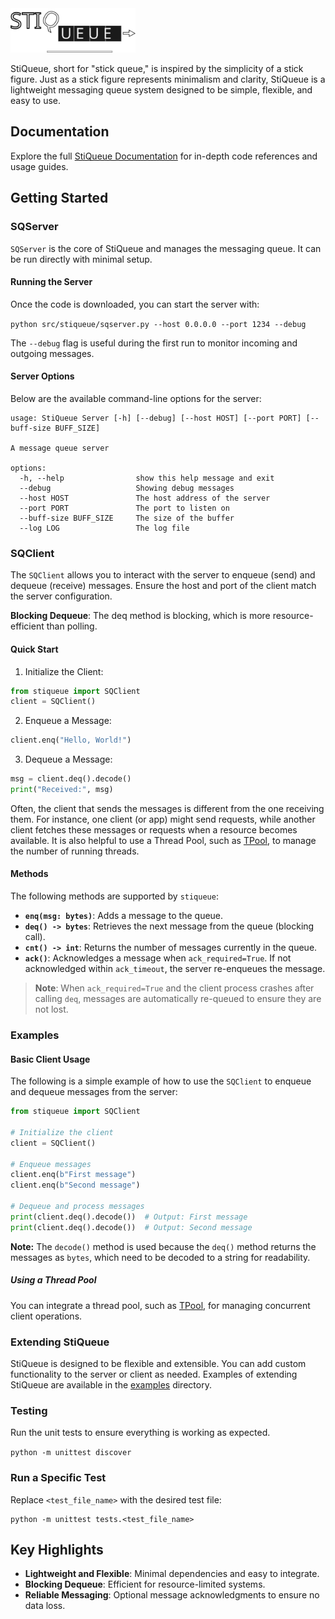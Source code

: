 
<img src="https://github.com/ahmad88me/stiqueue/raw/main/stiqueue.svg" width="200">


StiQueue, short for "stick queue," is inspired by the simplicity of a stick figure.
Just as a stick figure represents minimalism and clarity, StiQueue is a lightweight messaging queue system
designed to be simple, flexible, and easy to use.


## Documentation 
Explore the full [StiQueue Documentation](https://ahmad88me.github.io/stiqueue/) for in-depth code references and usage guides.


## Getting Started 

### SQServer
`SQServer` is the core of StiQueue and manages the messaging queue. It can be run directly with minimal setup.

#### Running the Server

Once the code is downloaded, you can start the server with:

```python src/stiqueue/sqserver.py --host 0.0.0.0 --port 1234 --debug```

The `--debug` flag is useful during the first run to monitor incoming and outgoing messages.



#### Server Options
Below are the available command-line options for the server:

```
usage: StiQueue Server [-h] [--debug] [--host HOST] [--port PORT] [--buff-size BUFF_SIZE]

A message queue server

options:
  -h, --help                show this help message and exit
  --debug                   Showing debug messages
  --host HOST               The host address of the server
  --port PORT               The port to listen on
  --buff-size BUFF_SIZE     The size of the buffer
  --log LOG                 The log file

```

### SQClient

The `SQClient` allows you to interact with the server to enqueue (send) and dequeue (receive) messages. 
Ensure the host and port of the client match the server configuration.

**Blocking Dequeue**: The deq method is blocking, which is more resource-efficient than polling.

#### Quick Start
1. Initialize the Client:
```python
from stiqueue import SQClient
client = SQClient()
```
2. Enqueue a Message:
```python
client.enq("Hello, World!")
```
3. Dequeue a Message:
```python
msg = client.deq().decode()
print("Received:", msg)
```

Often, the client that sends the messages is different from the one receiving them. For instance, one client (or app) 
might send requests, while another client fetches these messages or requests when a resource becomes available. 
It is also helpful to use a Thread Pool, such as [TPool](https://github.com/oeg-upm/TPool), to manage the number
of running threads.


#### Methods

The following methods are supported by `stiqueue`:
* **`enq(msg: bytes)`**: Adds a message to the queue. 
* **`deq() -> bytes`**: Retrieves the next message from the queue (blocking call). 
* **`cnt() -> int`**: Returns the number of messages currently in the queue. 
* **`ack()`**: Acknowledges a message when `ack_required=True`. If not acknowledged within `ack_timeout`, 
the server re-enqueues the message.

> **Note**: When `ack_required=True` and the client process crashes after calling `deq`, messages are automatically 
re-queued to ensure they are not lost.




### Examples

#### Basic Client Usage
The following is a simple example of how to use the `SQClient` to enqueue and dequeue messages from the server:

```python
from stiqueue import SQClient

# Initialize the client
client = SQClient()

# Enqueue messages
client.enq(b"First message")
client.enq(b"Second message")

# Dequeue and process messages
print(client.deq().decode())  # Output: First message
print(client.deq().decode())  # Output: Second message

```

**Note:** The `decode()` method is used because the `deq()` method returns the messages as `bytes`, 
which need to be decoded to a string for readability. 


##### Using a Thread Pool 
You can integrate a thread pool, such as [TPool](https://github.com/oeg-upm/TPool), for managing concurrent client operations.


### Extending StiQueue

StiQueue is designed to be flexible and extensible. You can add custom functionality to the server or client as needed. 
Examples of extending StiQueue are available in the
[examples](https://github.com/ahmad88me/stiqueue/tree/main/example) directory.


### Testing

Run the unit tests to ensure everything is working as expected.

```python -m unittest discover```

### Run a Specific Test
Replace `<test_file_name>` with the desired test file:

```
python -m unittest tests.<test_file_name>
```



**Key Highlights**
------------------
* **Lightweight and Flexible**: Minimal dependencies and easy to integrate. 
* **Blocking Dequeue**: Efficient for resource-limited systems. 
* **Reliable Messaging**: Optional message acknowledgments to ensure no data loss. 
 

